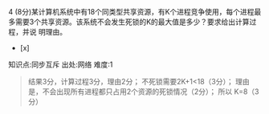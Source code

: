 4
(8分)某计算机系统中有18个同类型共享资源，有K个进程竞争使用，每个进程最多需要3个共享资源。该系统不会发生死锁的K的最大值是多少？要求给出计算过程，并说
明理由。
- [x]

知识点:同步互斥
出处:网络
难度:1
> 结果3分，计算过程3分，理由2分；
> 不死锁需要2K+1<18（3分）；
> 理由是，不会出现所有进程都只占用2个资源的死锁情况（2分）；
> 所以 K=8（3分）
